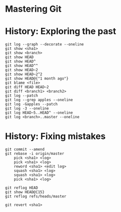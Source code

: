 # Mastering Git
# History: Exploring the past
    git log --graph --decorate --oneline
    git show <sha1>
    git show <branch>
    git show HEAD
    git show HEAD^
    git show HEAD^^
    git show HEAD~2
    git show HEAD~2^2
    git show HEAD@{"1 month ago"}
    git blame <file>
    git diff HEAD HEAD~2
    git diff <branch1> <branch2>
    git log --patch
    git log --grep apples --oneline
    git log -Gapples --patch
    git log -3 --oneline
    git log HEAD~5..HEAD^ --oneline
    git log <branch>..master --oneline

# History: Fixing mistakes
    git commit --amend
    git rebase -i origin/master
        pick <sha1> <log>
        pick <sha1> <log>
        reword <sha1> <edit log>
        squash <sha1> <log>
        squash <sha1> <log>
        pick <sha1> <log>

    git reflog HEAD
    git show HEAD@{15}
    git reflog refs/heads/master
    
    git revert <sha1>
